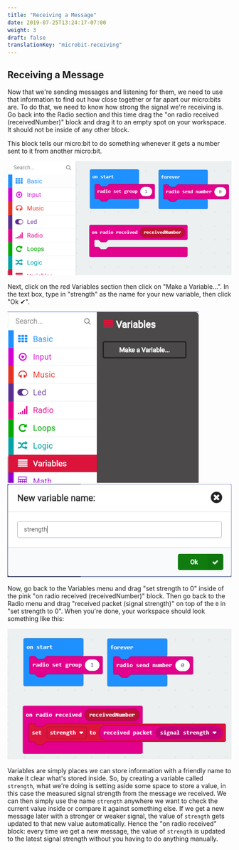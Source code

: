 ```yaml
---
title: "Receiving a Message"
date: 2019-07-25T13:24:17-07:00
weight: 3
draft: false
translationKey: "microbit-receiving"
---
```


## Receiving a Message
Now that we're sending messages and listening for them, we need to use that information to find out how close together or far apart our micro:bits are. To do that, we need to know how strong the signal we're receiving is. Go back into the Radio section and this time drag the "on radio received (receivedNumber)" block and drag it to an empty spot on your workspace. It should not be inside of any other block.

This block tells our micro:bit to do something whenever it gets a number sent to it from another micro:bit.

!["On radio received" block added to the workspace](img/onRadioReceived.png)

Next, click on the red Variables section then click on "Make a Variable...". In the text box, type in "strength" as the name for your new variable, then click "Ok ✔".

![MakeCode menu showing the Variables section selected](img/makeVariable.png)
![The variable name pop-up window](img/variableModal.png)

Now, go back to the Variables menu and drag "set strength to 0" inside of the pink "on radio received (receivedNumber)" block. Then go back to the Radio menu and drag "received packet (signal strength)" on top of the `0️` in "set strength to 0️". When you're done, your workspace should look something like this:

![Workspace with on start, forever, and received packet blocks filled in](img/savedRSSI.png)

Variables are simply places we can store information with a friendly name to make it clear what's stored inside. So, by creating a variable called `strength`, what we're doing is setting aside some space to store a value, in this case the measured signal strength from the message we received. We can then simply use the name `strength` anywhere we want to check the current value inside or compare it against something else. If we get a new message later with a stronger or weaker signal, the value of `strength` gets updated to that new value automatically. Hence the "on radio received" block: every time we get a new message, the value of `strength` is updated to the latest signal strength without you having to do anything manually.